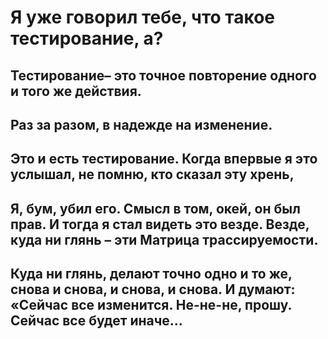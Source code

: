 # Я уже говорил тебе, что такое тестирование, а? 
## Тестирование– это точное повторение одного и того же действия.
## Раз за разом, в надежде на изменение. 
## Это и есть тестирование. Когда впервые я это услышал, не помню, кто сказал эту хрень,
## Я, бум, убил его. Смысл в том, окей, он был прав. И тогда я стал видеть это везде. Везде, куда ни глянь – эти Матрица трассируемости.
## Куда ни глянь, делают точно одно и то же, снова и снова, и снова, и снова. И думают: «Сейчас все изменится. Не-не-не, прошу. Сейчас все будет иначе...
